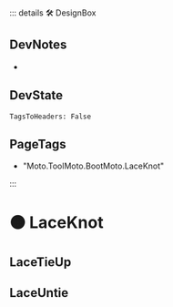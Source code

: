 ::: details 🛠 <dev>DesignBox</dev>

## DevNotes

-

## DevState

`TagsToHeaders: False`


<h2>PageTags</h2>

- "Moto.ToolMoto.BootMoto.LaceKnot"

:::
# 🟠 <moto>LaceKnot</moto>

## LaceTieUp

## LaceUntie

